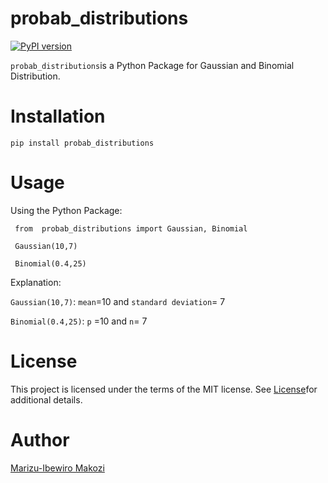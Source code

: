 # probab_distributions
[![PyPI version](https://badge.fury.io/py/probab-distributions.svg)](https://badge.fury.io/py/probab-distributions)


`probab_distributions`is a Python Package for Gaussian and Binomial Distribution.

# Installation

``` pip install probab_distributions ```


# Usage
Using the Python Package:

``` from  probab_distributions import Gaussian, Binomial```

``` Gaussian(10,7)```

``` Binomial(0.4,25)```

Explanation:

`Gaussian(10,7)`:  `mean`=10 and `standard deviation`= 7

`Binomial(0.4,25)`:  `p` =10 and `n`= 7


# License
This project is licensed under the terms of the MIT license. See [License](https://github.com/makozi/probab_distributions/blob/master/LICENSE)for additional details.


# Author
[Marizu-Ibewiro Makozi](https://twitter.com/marizu_makozi)
